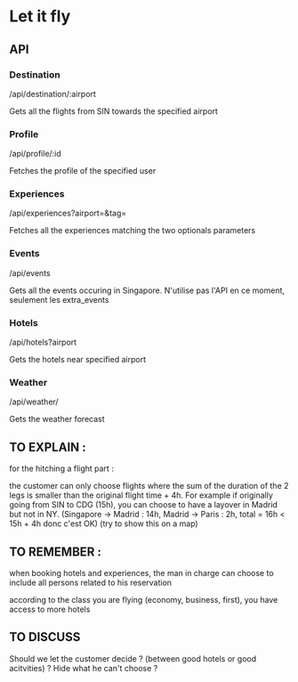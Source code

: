 # Let it fly

## API

### Destination
/api/destination/:airport

Gets all the flights from SIN towards the specified airport

### Profile
/api/profile/:id

Fetches the profile of the specified user

### Experiences
/api/experiences?airport=&tag=

Fetches all the experiences matching the two optionals parameters 

### Events
/api/events

Gets all the events occuring in Singapore. N'utilise pas l'API en ce moment, seulement les extra_events

### Hotels 
/api/hotels?airport

Gets the hotels near specified airport

### Weather 
/api/weather/

Gets the weather forecast

## TO EXPLAIN :
for the hitching a flight part :

the customer can only choose flights where the sum of the duration of the 2 legs is smaller than the original flight time + 4h.
For example if originally going from SIN to CDG (15h), you can choose to have a layover in Madrid but not in NY.
(Singapore -> Madrid : 14h, Madrid -> Paris : 2h, total = 16h < 15h + 4h donc c'est OK)
(try to show this on a map)

## TO REMEMBER :
when booking hotels and experiences, the man in charge can choose to include all persons related to his reservation


according to the class you are flying (economy, business, first), you have access to more hotels  


## TO DISCUSS


Should we let the customer decide ? (between good hotels or good acitvities) ? Hide what he can't choose ?


